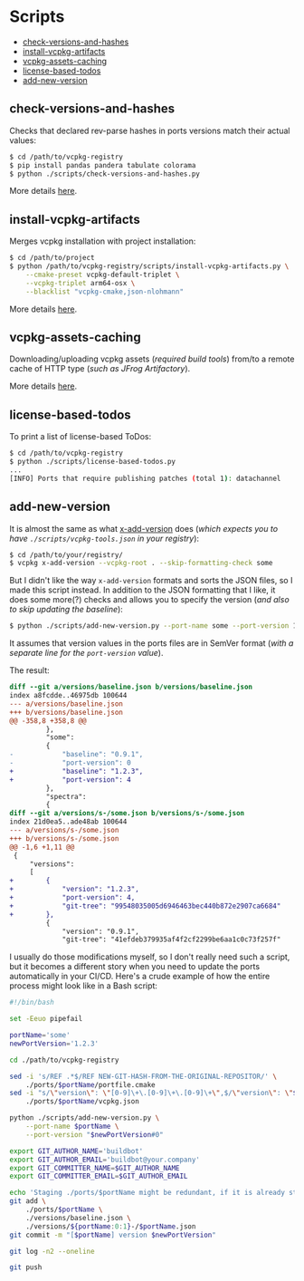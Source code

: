 # Scripts

<!-- MarkdownTOC -->

- [check-versions-and-hashes](#check-versions-and-hashes)
- [install-vcpkg-artifacts](#install-vcpkg-artifacts)
- [vcpkg-assets-caching](#vcpkg-assets-caching)
- [license-based-todos](#license-based-todos)
- [add-new-version](#add-new-version)

<!-- /MarkdownTOC -->

## check-versions-and-hashes

Checks that declared rev-parse hashes in ports versions match their actual values:

``` sh
$ cd /path/to/vcpkg-registry
$ pip install pandas pandera tabulate colorama
$ python ./scripts/check-versions-and-hashes.py
```

More details [here](https://decovar.dev/blog/2022/10/30/cpp-dependencies-with-vcpkg/#checking-versions-and-hashes).

## install-vcpkg-artifacts

Merges vcpkg installation with project installation:

``` sh
$ cd /path/to/project
$ python /path/to/vcpkg-registry/scripts/install-vcpkg-artifacts.py \
    --cmake-preset vcpkg-default-triplet \
    --vcpkg-triplet arm64-osx \
    --blacklist "vcpkg-cmake,json-nlohmann"
```

More details [here](https://decovar.dev/blog/2022/10/30/cpp-dependencies-with-vcpkg/#distributing-your-project).

## vcpkg-assets-caching

Downloading/uploading vcpkg assets (*required build tools*) from/to a remote cache of HTTP type (*such as JFrog Artifactory*).

More details [here](https://decovar.dev/blog/2022/10/30/cpp-dependencies-with-vcpkg/#asset-caching).

## license-based-todos

To print a list of license-based ToDos:

``` sh
$ cd /path/to/vcpkg-registry
$ python ./scripts/license-based-todos.py
...
[INFO] Ports that require publishing patches (total 1): datachannel
```

## add-new-version

It is almost the same as what [x-add-version](https://learn.microsoft.com/en-us/vcpkg/commands/add-version) does (*which expects you to have `./scripts/vcpkg-tools.json` in your registry*):

``` sh
$ cd /path/to/your/registry/
$ vcpkg x-add-version --vcpkg-root . --skip-formatting-check some
```

But I didn't like the way `x-add-version` formats and sorts the JSON files, so I made this script instead. In addition to the JSON formatting that I like, it does some more(?) checks and allows you to specify the version (*and also to skip updating the baseline*):

``` sh
$ python ./scripts/add-new-version.py --port-name some --port-version 1.2.3#4
```

It assumes that version values in the ports files are in SemVer format (*with a separate line for the `port-version` value*).

The result:

``` diff
diff --git a/versions/baseline.json b/versions/baseline.json
index a8fcdde..46975db 100644
--- a/versions/baseline.json
+++ b/versions/baseline.json
@@ -358,8 +358,8 @@
         },
         "some":
         {
-            "baseline": "0.9.1",
-            "port-version": 0
+            "baseline": "1.2.3",
+            "port-version": 4
         },
         "spectra":
         {
diff --git a/versions/s-/some.json b/versions/s-/some.json
index 21d0ea5..ade48ab 100644
--- a/versions/s-/some.json
+++ b/versions/s-/some.json
@@ -1,6 +1,11 @@
 {
     "versions":
     [
+        {
+            "version": "1.2.3",
+            "port-version": 4,
+            "git-tree": "99548035005d6946463bec440b872e2907ca6684"
+        },
         {
             "version": "0.9.1",
             "git-tree": "41efdeb379935af4f2cf2299be6aa1c0c73f257f"
```

I usually do those modifications myself, so I don't really need such a script, but it becomes a different story when you need to update the ports automatically in your CI/CD. Here's a crude example of how the entire process might look like in a Bash script:

``` sh
#!/bin/bash

set -Eeuo pipefail

portName='some'
newPortVersion='1.2.3'

cd ./path/to/vcpkg-registry

sed -i 's/REF .*$/REF NEW-GIT-HASH-FROM-THE-ORIGINAL-REPOSITOR/' \
    ./ports/$portName/portfile.cmake
sed -i "s/\"version\": \"[0-9]\+\.[0-9]\+\.[0-9]\+\",$/\"version\": \"$newPortVersion\",/" \
    ./ports/$portName/vcpkg.json

python ./scripts/add-new-version.py \
    --port-name $portName \
    --port-version "$newPortVersion#0"

export GIT_AUTHOR_NAME='buildbot'
export GIT_AUTHOR_EMAIL='buildbot@your.company'
export GIT_COMMITTER_NAME=$GIT_AUTHOR_NAME
export GIT_COMMITTER_EMAIL=$GIT_AUTHOR_EMAIL

echo 'Staging ./ports/$portName might be redundant, if it is already staged/committed'
git add \
    ./ports/$portName \
    ./versions/baseline.json \
    ./versions/${portName:0:1}-/$portName.json
git commit -m "[$portName] version $newPortVersion"

git log -n2 --oneline

git push
```
